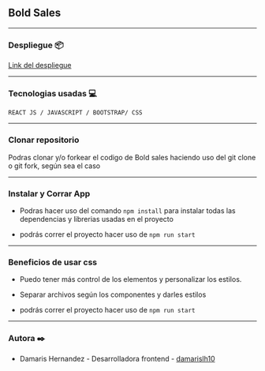 
##  Bold Sales

*********************

### Despliegue 📦

[Link del despliegue](https://bold-sales.vercel.app/)


**********************
 ### Tecnologias usadas 💻

`REACT JS / JAVASCRIPT / BOOTSTRAP/ CSS`

*********************

### Clonar repositorio

Podras clonar y/o forkear el codigo de Bold sales haciendo uso del git clone o git fork, según sea el caso

*********************

### Instalar y Corrar  App

- Podras hacer uso del comando  `npm install` para instalar todas las dependencias y librerias usadas en el proyecto

- podrás correr el proyecto hacer uso de `npm run start`

**********************

### Beneficios de usar css

- Puedo tener  más control de los elementos y personalizar los estilos.
- Separar archivos según los componentes y darles estilos

- podrás correr el proyecto hacer uso de `npm run start`

**********************

### Autora ✒️
* Damaris Hernandez - Desarrolladora frontend - [damarislh10](https://github.com/damarislh10)
